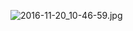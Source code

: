 ![2016-11-20_10-46-59.jpg](https://openfilecdn.upupmo.com/upupmo-article/mac/basic/mac-system-36-password-zip.png)

